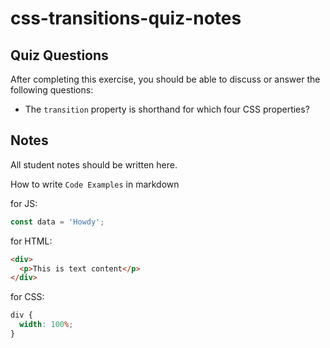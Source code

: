 # css-transitions-quiz-notes

## Quiz Questions

After completing this exercise, you should be able to discuss or answer the following questions:

- The `transition` property is shorthand for which four CSS properties?

## Notes

All student notes should be written here.

How to write `Code Examples` in markdown

for JS:

```javascript
const data = 'Howdy';
```

for HTML:

```html
<div>
  <p>This is text content</p>
</div>
```

for CSS:

```css
div {
  width: 100%;
}
```
